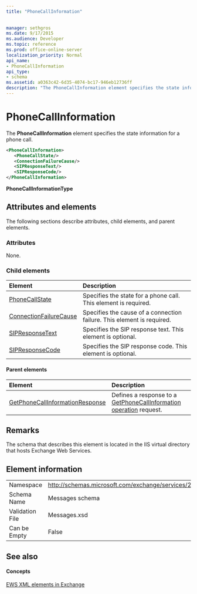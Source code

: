 ```yaml
---
title: "PhoneCallInformation"
 
 
manager: sethgros
ms.date: 9/17/2015
ms.audience: Developer
ms.topic: reference
ms.prod: office-online-server
localization_priority: Normal
api_name:
- PhoneCallInformation
api_type:
- schema
ms.assetid: a0363c42-6d35-4074-bc17-946eb12736ff
description: "The PhoneCallInformation element specifies the state information for a phone call."
---
```


# PhoneCallInformation

The **PhoneCallInformation** element specifies the state information for a phone call. 
  
```XML
<PhoneCallInformation>
   <PhoneCallState/>
   <ConnectionFailureCause/>
   <SIPResponseText/>
   <SIPResponseCode/>
</PhoneCallInformation>
```

 **PhoneCallInformationType**
## Attributes and elements

The following sections describe attributes, child elements, and parent elements.
  
### Attributes

None.
  
### Child elements

|**Element**|**Description**|
|:-----|:-----|
|[PhoneCallState](phonecallstate.md) <br/> |Specifies the state for a phone call. This element is required.  <br/> |
|[ConnectionFailureCause](connectionfailurecause.md) <br/> |Specifies the cause of a connection failure. This element is required.  <br/> |
|[SIPResponseText](sipresponsetext.md) <br/> |Specifies the SIP response text. This element is optional.  <br/> |
|[SIPResponseCode](sipresponsecode.md) <br/> |Specifies the SIP response code. This element is optional.  <br/> |
   
#### Parent elements

|**Element**|**Description**|
|:-----|:-----|
|[GetPhoneCallInformationResponse](getphonecallinformationresponse.md) <br/> |Defines a response to a [GetPhoneCallInformation operation](getphonecallinformation-operation.md) request.  <br/> |
   
## Remarks

The schema that describes this element is located in the IIS virtual directory that hosts Exchange Web Services.
  
## Element information

|||
|:-----|:-----|
|Namespace  <br/> |http://schemas.microsoft.com/exchange/services/2006/messages  <br/> |
|Schema Name  <br/> |Messages schema  <br/> |
|Validation File  <br/> |Messages.xsd  <br/> |
|Can be Empty  <br/> |False  <br/> |
   
## See also

#### Concepts

[EWS XML elements in Exchange](ews-xml-elements-in-exchange.md)

